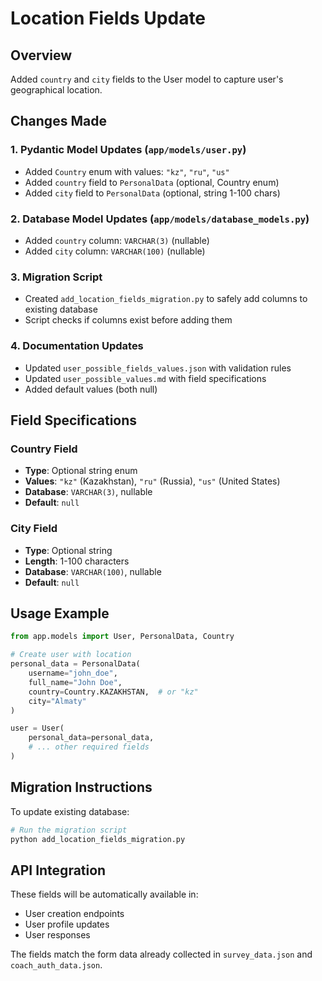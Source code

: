 # Location Fields Update

## Overview
Added `country` and `city` fields to the User model to capture user's geographical location.

## Changes Made

### 1. Pydantic Model Updates (`app/models/user.py`)
- Added `Country` enum with values: `"kz"`, `"ru"`, `"us"`
- Added `country` field to `PersonalData` (optional, Country enum)
- Added `city` field to `PersonalData` (optional, string 1-100 chars)

### 2. Database Model Updates (`app/models/database_models.py`)
- Added `country` column: `VARCHAR(3)` (nullable)
- Added `city` column: `VARCHAR(100)` (nullable)

### 3. Migration Script
- Created `add_location_fields_migration.py` to safely add columns to existing database
- Script checks if columns exist before adding them

### 4. Documentation Updates
- Updated `user_possible_fields_values.json` with validation rules
- Updated `user_possible_values.md` with field specifications
- Added default values (both null)

## Field Specifications

### Country Field
- **Type**: Optional string enum
- **Values**: `"kz"` (Kazakhstan), `"ru"` (Russia), `"us"` (United States)
- **Database**: `VARCHAR(3)`, nullable
- **Default**: `null`

### City Field  
- **Type**: Optional string
- **Length**: 1-100 characters
- **Database**: `VARCHAR(100)`, nullable
- **Default**: `null`

## Usage Example

```python
from app.models import User, PersonalData, Country

# Create user with location
personal_data = PersonalData(
    username="john_doe",
    full_name="John Doe",
    country=Country.KAZAKHSTAN,  # or "kz"
    city="Almaty"
)

user = User(
    personal_data=personal_data,
    # ... other required fields
)
```

## Migration Instructions

To update existing database:

```bash
# Run the migration script
python add_location_fields_migration.py
```

## API Integration

These fields will be automatically available in:
- User creation endpoints
- User profile updates  
- User responses

The fields match the form data already collected in `survey_data.json` and `coach_auth_data.json`. 